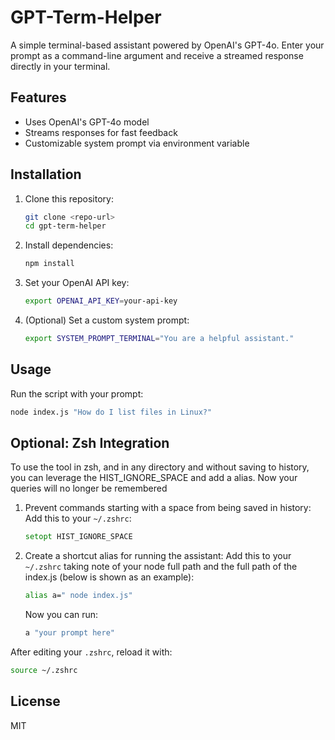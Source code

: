 # GPT-Term-Helper

A simple terminal-based assistant powered by OpenAI's GPT-4o. Enter your prompt as a command-line argument and receive a streamed response directly in your terminal.

## Features
- Uses OpenAI's GPT-4o model
- Streams responses for fast feedback
- Customizable system prompt via environment variable

## Installation
1. Clone this repository:
   ```bash
   git clone <repo-url>
   cd gpt-term-helper
   ```
2. Install dependencies:
   ```bash
   npm install
   ```
3. Set your OpenAI API key:
   ```bash
   export OPENAI_API_KEY=your-api-key
   ```
4. (Optional) Set a custom system prompt:
   ```bash
   export SYSTEM_PROMPT_TERMINAL="You are a helpful assistant."
   ```

## Usage
Run the script with your prompt:
```bash
node index.js "How do I list files in Linux?"
```

## Optional: Zsh Integration
To use the tool in zsh, and in any directory and without saving to history, you can leverage the HIST_IGNORE_SPACE and add a alias. Now your queries will no longer be remembered

1. Prevent commands starting with a space from being saved in history:
   Add this to your `~/.zshrc`:
   ```zsh
   setopt HIST_IGNORE_SPACE
   ```
2. Create a shortcut alias for running the assistant:
   Add this to your `~/.zshrc` taking note of your node full path and the full path of the index.js (below is shown as an example):
   ```zsh
   alias a=" node index.js"
   ```
   Now you can run:
   ```bash
   a "your prompt here"
   ```
After editing your `.zshrc`, reload it with:
```bash
source ~/.zshrc
```

## License
MIT
